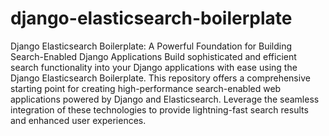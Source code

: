 # django-elasticsearch-boilerplate
Django Elasticsearch Boilerplate: A Powerful Foundation for Building Search-Enabled Django Applications
Build sophisticated and efficient search functionality into your Django applications with ease using the Django Elasticsearch Boilerplate. This repository offers a comprehensive starting point for creating high-performance search-enabled web applications powered by Django and Elasticsearch. Leverage the seamless integration of these technologies to provide lightning-fast search results and enhanced user experiences.

